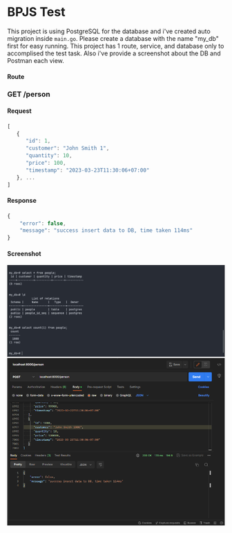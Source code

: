 # BPJS Test

This project is using PostgreSQL for the database and i've created auto migration inside `main.go`. Please create a database with the name "my_db" first for easy running. This project has 1 route, service, and database only to accomplised the test task. Also i've provide a screenshot about the DB and Postman each view.

#### Route
### GET /person
#### Request
```javascript
[
   {
      "id": 1,
      "customer": "John Smith 1",
      "quantity": 10,
      "price": 100,
      "timestamp": "2023-03-23T11:30:06+07:00"
   }, ...
]
```

#### Response
```javascript
{
    "error": false,
    "message": "success insert data to DB, time taken 114ms"
}
```

#### Screenshot
![alt text](https://github.com/daudfauzy98/bpjs-test/blob/main/psql.jpg)
![alt text](https://github.com/daudfauzy98/bpjs-test/blob/main/postman.png)
